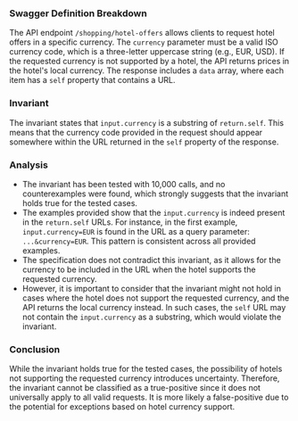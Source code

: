 ### Swagger Definition Breakdown
The API endpoint `/shopping/hotel-offers` allows clients to request hotel offers in a specific currency. The `currency` parameter must be a valid ISO currency code, which is a three-letter uppercase string (e.g., EUR, USD). If the requested currency is not supported by a hotel, the API returns prices in the hotel's local currency. The response includes a `data` array, where each item has a `self` property that contains a URL.

### Invariant
The invariant states that `input.currency` is a substring of `return.self`. This means that the currency code provided in the request should appear somewhere within the URL returned in the `self` property of the response.

### Analysis
- The invariant has been tested with 10,000 calls, and no counterexamples were found, which strongly suggests that the invariant holds true for the tested cases.
- The examples provided show that the `input.currency` is indeed present in the `return.self` URLs. For instance, in the first example, `input.currency=EUR` is found in the URL as a query parameter: `...&currency=EUR`. This pattern is consistent across all provided examples.
- The specification does not contradict this invariant, as it allows for the currency to be included in the URL when the hotel supports the requested currency.
- However, it is important to consider that the invariant might not hold in cases where the hotel does not support the requested currency, and the API returns the local currency instead. In such cases, the `self` URL may not contain the `input.currency` as a substring, which would violate the invariant.

### Conclusion
While the invariant holds true for the tested cases, the possibility of hotels not supporting the requested currency introduces uncertainty. Therefore, the invariant cannot be classified as a true-positive since it does not universally apply to all valid requests. It is more likely a false-positive due to the potential for exceptions based on hotel currency support.
